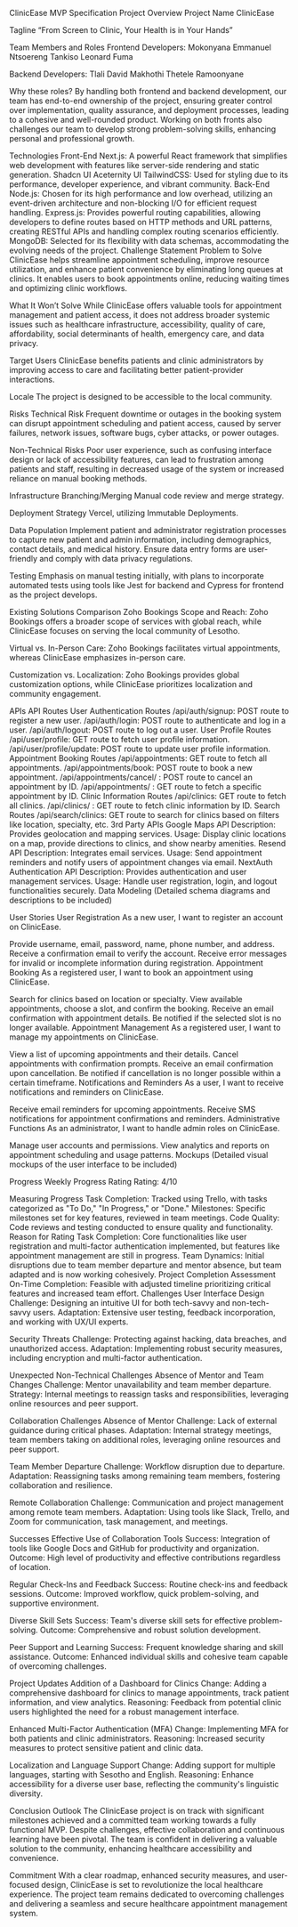 ClinicEase MVP Specification
Project Overview
Project Name
ClinicEase

Tagline
“From Screen to Clinic, Your Health is in Your Hands”

Team Members and Roles
Frontend Developers:
Mokonyana Emmanuel Ntsoereng
Tankiso Leonard Fuma

Backend Developers:
Tlali David Makhothi
Thetele Ramoonyane

Why these roles?
By handling both frontend and backend development, our team has end-to-end ownership of the project, ensuring greater control over implementation, quality assurance, and deployment processes, leading to a cohesive and well-rounded product. Working on both fronts also challenges our team to develop strong problem-solving skills, enhancing personal and professional growth.

Technologies
Front-End
Next.js: A powerful React framework that simplifies web development with features like server-side rendering and static generation.
Shadcn UI
Aceternity UI
TailwindCSS: Used for styling due to its performance, developer experience, and vibrant community.
Back-End
Node.js: Chosen for its high performance and low overhead, utilizing an event-driven architecture and non-blocking I/O for efficient request handling.
Express.js: Provides powerful routing capabilities, allowing developers to define routes based on HTTP methods and URL patterns, creating RESTful APIs and handling complex routing scenarios efficiently.
MongoDB: Selected for its flexibility with data schemas, accommodating the evolving needs of the project.
Challenge Statement
Problem to Solve
ClinicEase helps streamline appointment scheduling, improve resource utilization, and enhance patient convenience by eliminating long queues at clinics. It enables users to book appointments online, reducing waiting times and optimizing clinic workflows.

What It Won’t Solve
While ClinicEase offers valuable tools for appointment management and patient access, it does not address broader systemic issues such as healthcare infrastructure, accessibility, quality of care, affordability, social determinants of health, emergency care, and data privacy.

Target Users
ClinicEase benefits patients and clinic administrators by improving access to care and facilitating better patient-provider interactions.

Locale
The project is designed to be accessible to the local community.

Risks
Technical Risk
Frequent downtime or outages in the booking system can disrupt appointment scheduling and patient access, caused by server failures, network issues, software bugs, cyber attacks, or power outages.

Non-Technical Risks
Poor user experience, such as confusing interface design or lack of accessibility features, can lead to frustration among patients and staff, resulting in decreased usage of the system or increased reliance on manual booking methods.

Infrastructure
Branching/Merging
Manual code review and merge strategy.

Deployment Strategy
Vercel, utilizing Immutable Deployments.

Data Population
Implement patient and administrator registration processes to capture new patient and admin information, including demographics, contact details, and medical history. Ensure data entry forms are user-friendly and comply with data privacy regulations.

Testing
Emphasis on manual testing initially, with plans to incorporate automated tests using tools like Jest for backend and Cypress for frontend as the project develops.

Existing Solutions Comparison
Zoho Bookings
Scope and Reach: Zoho Bookings offers a broader scope of services with global reach, while ClinicEase focuses on serving the local community of Lesotho.

Virtual vs. In-Person Care: Zoho Bookings facilitates virtual appointments, whereas ClinicEase emphasizes in-person care.

Customization vs. Localization: Zoho Bookings provides global customization options, while ClinicEase prioritizes localization and community engagement.

APIs
API Routes
User Authentication Routes
/api/auth/signup: POST route to register a new user.
/api/auth/login: POST route to authenticate and log in a user.
/api/auth/logout: POST route to log out a user.
User Profile Routes
/api/user/profile: GET route to fetch user profile information.
/api/user/profile/update: POST route to update user profile information.
Appointment Booking Routes
/api/appointments: GET route to fetch all appointments.
/api/appointments/book: POST route to book a new appointment.
/api/appointments/cancel/
: POST route to cancel an appointment by ID.
/api/appointments/
: GET route to fetch a specific appointment by ID.
Clinic Information Routes
/api/clinics: GET route to fetch all clinics.
/api/clinics/
: GET route to fetch clinic information by ID.
Search Routes
/api/search/clinics: GET route to search for clinics based on filters like location, specialty, etc.
3rd Party APIs
Google Maps API
Description: Provides geolocation and mapping services.
Usage: Display clinic locations on a map, provide directions to clinics, and show nearby amenities.
Resend API
Description: Integrates email services.
Usage: Send appointment reminders and notify users of appointment changes via email.
NextAuth Authentication API
Description: Provides authentication and user management services.
Usage: Handle user registration, login, and logout functionalities securely.
Data Modeling
(Detailed schema diagrams and descriptions to be included)

User Stories
User Registration
As a new user, I want to register an account on ClinicEase.

Provide username, email, password, name, phone number, and address.
Receive a confirmation email to verify the account.
Receive error messages for invalid or incomplete information during registration.
Appointment Booking
As a registered user, I want to book an appointment using ClinicEase.

Search for clinics based on location or specialty.
View available appointments, choose a slot, and confirm the booking.
Receive an email confirmation with appointment details.
Be notified if the selected slot is no longer available.
Appointment Management
As a registered user, I want to manage my appointments on ClinicEase.

View a list of upcoming appointments and their details.
Cancel appointments with confirmation prompts.
Receive an email confirmation upon cancellation.
Be notified if cancellation is no longer possible within a certain timeframe.
Notifications and Reminders
As a user, I want to receive notifications and reminders on ClinicEase.

Receive email reminders for upcoming appointments.
Receive SMS notifications for appointment confirmations and reminders.
Administrative Functions
As an administrator, I want to handle admin roles on ClinicEase.

Manage user accounts and permissions.
View analytics and reports on appointment scheduling and usage patterns.
Mockups
(Detailed visual mockups of the user interface to be included)

Progress
Weekly Progress Rating
Rating: 4/10

Measuring Progress
Task Completion: Tracked using Trello, with tasks categorized as "To Do," "In Progress," or "Done."
Milestones: Specific milestones set for key features, reviewed in team meetings.
Code Quality: Code reviews and testing conducted to ensure quality and functionality.
Reason for Rating
Task Completion: Core functionalities like user registration and multi-factor authentication implemented, but features like appointment management are still in progress.
Team Dynamics: Initial disruptions due to team member departure and mentor absence, but team adapted and is now working cohesively.
Project Completion Assessment
On-Time Completion: Feasible with adjusted timeline prioritizing critical features and increased team effort.
Challenges
User Interface Design
Challenge: Designing an intuitive UI for both tech-savvy and non-tech-savvy users.
Adaptation: Extensive user testing, feedback incorporation, and working with UX/UI experts.

Security Threats
Challenge: Protecting against hacking, data breaches, and unauthorized access.
Adaptation: Implementing robust security measures, including encryption and multi-factor authentication.

Unexpected Non-Technical Challenges
Absence of Mentor and Team Changes
Challenge: Mentor unavailability and team member departure.
Strategy: Internal meetings to reassign tasks and responsibilities, leveraging online resources and peer support.

Collaboration
Challenges
Absence of Mentor
Challenge: Lack of external guidance during critical phases.
Adaptation: Internal strategy meetings, team members taking on additional roles, leveraging online resources and peer support.

Team Member Departure
Challenge: Workflow disruption due to departure.
Adaptation: Reassigning tasks among remaining team members, fostering collaboration and resilience.

Remote Collaboration
Challenge: Communication and project management among remote team members.
Adaptation: Using tools like Slack, Trello, and Zoom for communication, task management, and meetings.

Successes
Effective Use of Collaboration Tools
Success: Integration of tools like Google Docs and GitHub for productivity and organization.
Outcome: High level of productivity and effective contributions regardless of location.

Regular Check-Ins and Feedback
Success: Routine check-ins and feedback sessions.
Outcome: Improved workflow, quick problem-solving, and supportive environment.

Diverse Skill Sets
Success: Team's diverse skill sets for effective problem-solving.
Outcome: Comprehensive and robust solution development.

Peer Support and Learning
Success: Frequent knowledge sharing and skill assistance.
Outcome: Enhanced individual skills and cohesive team capable of overcoming challenges.

Project Updates
Addition of a Dashboard for Clinics
Change: Adding a comprehensive dashboard for clinics to manage appointments, track patient information, and view analytics.
Reasoning: Feedback from potential clinic users highlighted the need for a robust management interface.

Enhanced Multi-Factor Authentication (MFA)
Change: Implementing MFA for both patients and clinic administrators.
Reasoning: Increased security measures to protect sensitive patient and clinic data.

Localization and Language Support
Change: Adding support for multiple languages, starting with Sesotho and English.
Reasoning: Enhance accessibility for a diverse user base, reflecting the community's linguistic diversity.

Conclusion
Outlook
The ClinicEase project is on track with significant milestones achieved and a committed team working towards a fully functional MVP. Despite challenges, effective collaboration and continuous learning have been pivotal. The team is confident in delivering a valuable solution to the community, enhancing healthcare accessibility and convenience.

Commitment
With a clear roadmap, enhanced security measures, and user-focused design, ClinicEase is set to revolutionize the local healthcare experience. The project team remains dedicated to overcoming challenges and delivering a seamless and secure healthcare appointment management system.

